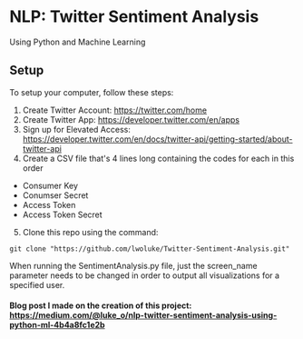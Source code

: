 # NLP: Twitter Sentiment Analysis
Using Python and Machine Learning
## Setup
To setup your computer, follow these steps:

1) Create Twitter Account: https://twitter.com/home
2) Create Twitter App: https://developer.twitter.com/en/apps
3) Sign up for Elevated Access: https://developer.twitter.com/en/docs/twitter-api/getting-started/about-twitter-api
4) Create a CSV file that's 4 lines long containing the codes for each in this order
  - Consumer Key
  - Conumser Secret
  - Access Token
  - Access Token Secret
5) Clone this repo using the command:
```
git clone "https://github.com/lwoluke/Twitter-Sentiment-Analysis.git"
```
When running the SentimentAnalysis.py file, just the screen_name parameter needs to be changed in order to output all visualizations for a specified user.

#### Blog post I made on the creation of this project: https://medium.com/@luke_o/nlp-twitter-sentiment-analysis-using-python-ml-4b4a8fc1e2b
